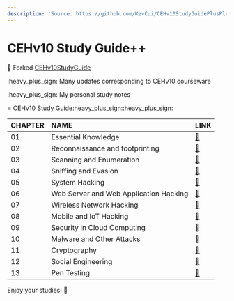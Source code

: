 ```yaml
---
description: 'Source: https://github.com/KevCui/CEHv10StudyGuidePlusPlus'
---
```


# CEHv10 Study Guide++

:notebook: Forked [CEHv10StudyGuide](https://github.com/scottymcraig/CEHv10StudyGuide)

:heavy\_plus\_sign: Many updates corresponding to CEHv10 courseware

:heavy\_plus\_sign: My personal study notes

= CEHv10 Study Guide:heavy\_plus\_sign::heavy\_plus\_sign:

| CHAPTER | NAME | LINK |
| :--- | :--- | :--- |
| 01 | Essential Knowledge | [:link:](01-essential_knowledge.md) |
| 02 | Reconnaissance and footprinting | [:link:](02-reconnaissance_and_footprinting.md) |
| 03 | Scanning and Enumeration | [:link:](03-scanning_and_enumeration.md) |
| 04 | Sniffing and Evasion | [:link:](04-sniffing_and_evasion.md) |
| 05 | System Hacking | [:link:](05-system_hacking.md) |
| 06 | Web Server and Web Application Hacking | [:link:](06-web_server_and_web_application_hacking.md) |
| 07 | Wireless Network Hacking | [:link:](07-wireless_network_hacking.md) |
| 08 | Mobile and IoT Hacking | [:link:](08-mobile_and_iot_hacking.md) |
| 09 | Security in Cloud Computing | [:link:](09-security_in_cloud_computing.md) |
| 10 | Malware and Other Attacks | [:link:](10-malware_and_other_attacks.md) |
| 11 | Cryptography | [:link:](11-cryptography.md) |
| 12 | Social Engineering | [:link:](12-social_engineering.md) |
| 13 | Pen Testing | [:link:](13-pen_testing.md) |

Enjoy your studies! :tada:


